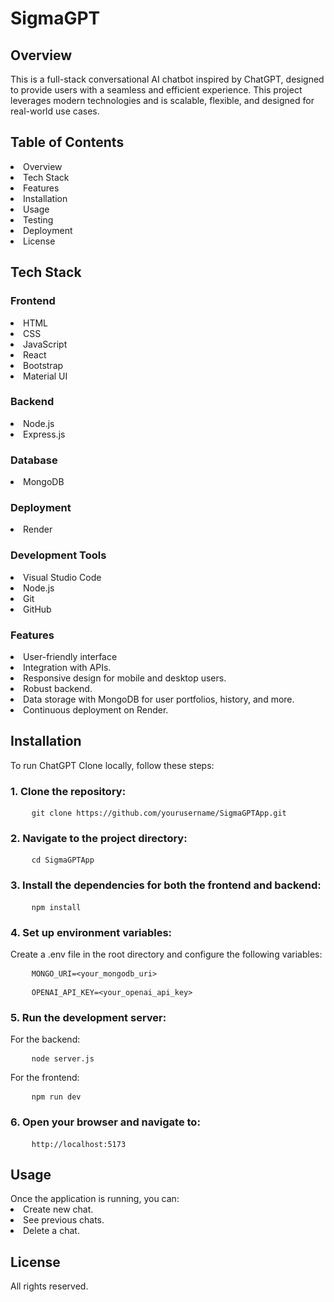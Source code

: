 <h1>SigmaGPT</h1>
<h2>Overview</h2>
This is a full-stack conversational AI chatbot inspired by ChatGPT, designed to provide users with a seamless and efficient experience. This project leverages modern technologies and is scalable, flexible, and designed for real-world use cases.

<h2>Table of Contents</h2>
<li>Overview</li>
<li>Tech Stack</li>
<li>Features</li>
<li>Installation</li>
<li>Usage</li>
<li>Testing</li>
<li>Deployment</li>
<li>License</li>

<h2>Tech Stack</h2>
<h3>Frontend</h3>
<li>HTML</li>
<li>CSS</li>
<li>JavaScript</li>
<li>React</li>
<li>Bootstrap</li>
<li>Material UI</li>

<h3>Backend</h3>
<li>Node.js</li>
<li>Express.js</li>

<h3>Database</h3>
<li>MongoDB</li>

<h3>Deployment</h3>
<li>Render</li>

<h3>Development Tools</h3>
<li>Visual Studio Code</li>
<li>Node.js</li>
<li>Git</li>
<li>GitHub</li>

<h3>Features</h3>
<li>User-friendly interface</li>
<li>Integration with APIs.</li>
<li>Responsive design for mobile and desktop users.</li>
<li>Robust backend.</li>
<li>Data storage with MongoDB for user portfolios, history, and more.</li>
<li>Continuous deployment on Render.</li>

<h2>Installation</h2>
To run ChatGPT Clone locally, follow these steps:

<h3>1. Clone the repository:</h3>

<div class="bg-light p-3 rounded border">
  <pre class="mb-0">
    <code>git clone https://github.com/yourusername/SigmaGPTApp.git</code></pre>
</div>

<h3>2. Navigate to the project directory:</h3>

<div class="bg-light p-3 rounded border">
  <pre class="mb-0">
    <code>cd SigmaGPTApp</code></pre>
</div>
<h3>3. Install the dependencies for both the frontend and backend:</h3>

<div class="bg-light p-3 rounded border">
  <pre class="mb-0">
    <code>npm install</code></pre>
</div>
<h3>4. Set up environment variables:</h3>

Create a .env file in the root directory and configure the following variables:

<div class="bg-light p-3 rounded border">
  <pre class="mb-0">
    <code>MONGO_URI=&lt;your_mongodb_uri&gt;</code></pre>
</div>
<div class="bg-light p-3 rounded border">
  <pre class="mb-0">
    <code>OPENAI_API_KEY=&lt;your_openai_api_key&gt;</code></pre>
</div>

<h3>5. Run the development server:</h3>

For the backend:

<div class="bg-light p-3 rounded border">
  <pre class="mb-0">
    <code>node server.js</code></pre>
</div>
For the frontend:

<div class="bg-light p-3 rounded border">
  <pre class="mb-0">
    <code>npm run dev</code></pre>
</div>
<h3>6. Open your browser and navigate to:</h3>

<div class="bg-light p-3 rounded border">
  <pre class="mb-0">
    <code>http://localhost:5173</code></pre>
</div>
<h2>Usage</h2>
Once the application is running, you can:

<li>Create new chat.</li>
<li>See previous chats.</li>
<li>Delete a chat.</li>


<h2>License</h2>
All rights reserved.
